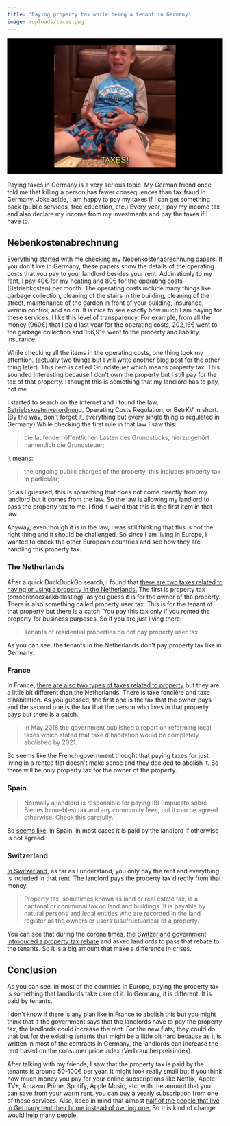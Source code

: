 ```yaml
---
title: 'Paying property tax while being a tenant in Germany'
image: /uploads/taxes.png
---
```


![A crying kid because of the taxes in Monopoly game](/uploads/taxes.png)

Paying taxes in Germany is a very serious topic. My German friend once told me that killing a person has fewer consequences than tax fraud in Germany. Joke aside, I am happy to pay my taxes if I can get something back (public services, free education, etc.) Every year, I pay my income tax and also declare my income from my investments and pay the taxes if I have to.

## Nebenkostenabrechnung

Everything started with me checking my Nebenkostenabrechnung papers. If you don't live in Germany, these papers show the details of the operating costs that you pay to your landlord besides your rent. Addinationly to my rent, I pay 40€ for my heating and 80€ for the operating costs (Betriebkosten) per month. The operating costs include many things like garbage collection, cleaning of the stairs in the building, cleaning of the street, maintenance of the garden in front of your building, insurance, vermin control, and so on. It is nice to see exactly how much I am paying for these services. I like this level of transparency. For example, from all the money (960€) that I paid last year for the operating costs, 202,16€ went to the garbage collection and 156,91€ went to the property and liability insurance.

While checking all the items in the operating costs, one thing took my attention. (actually two things but I will write another blog post for the other thing later). This item is called Grundsteuer which means property tax. This sounded interesting because I don't own the property but I still pay for the tax of that property. I thought this is something that my landlord has to pay, not me.

I started to search on the internet and I found the law, [Betriebskostenverordnung](https://www.gesetze-im-internet.de/betrkv/__2.html), Operating Costs Regulation, or BetrKV in short. (By the way, don't forget it, everything but every single thing is regulated in Germany) While checking the first rule in that law I saw this:

> die laufenden öffentlichen Lasten des Grundstücks, hierzu gehört namentlich die Grundsteuer;

It means:

> the ongoing public charges of the property,
this includes property tax in particular;

So as I guessed, this is something that does not come directly from my landlord but it comes from the law. So the law is allowing my landlord to pass the property tax to me. I find it weird that this is the first item in that law.

Anyway, even though it is in the law, I was still thinking that this is not the right thing and it should be challenged. So since I am living in Europe, I wanted to check the other European countries and see how they are handling this property tax.

### The Netherlands

After a quick DuckDuckGo search, I found that [there are two taxes related to having or using a property in the Netherlands.](https://www.amsterdam.nl/en/municipal-taxes/property-tax-ozb/) The first is property tax (onroerendezaakbelasting), as you guess it is for the owner of the property. There is also something called property user tax. This is for the tenant of that property but there is a catch. You pay this tax only if you rented the property for business purposes. So if you are just living there:

> Tenants of residential properties do not pay property user tax.

As you can see, the tenants in the Netherlands don't pay property tax like in Germany.

### France

In France, [there are also two types of taxes related to property](https://www.completefrance.com/french-property/tax/what-is-taxe-d-habitation-and-do-i-have-to-pay-it-1-4872636) but they are a little bit different than the Netherlands. There is taxe foncière and taxe d’habitation. As you guessed, the first one is the tax that the owner pays and the second one is the tax that the person who lives in that property pays but there is a catch.

> In May 2018 the government published a report on reforming local taxes which stated that taxe d'habitation would be completely abolished by 2021.

So seems like the French government thought that paying taxes for just living in a rented flat doesn't make sense and they decided to abolish it. So there will be only property tax for the owner of the property.

### Spain

> Normally a landlord is responsible for paying IBI (Impuesto sobre Bienes Inmuebles) tax and any community fees, but it can be agreed otherwise. Check this carefully.

So [seems like](https://www.guidesglobal.com/renting-a-property-in-spain/), in Spain, in most cases it is paid by the landlord if otherwise is not agreed.


### Switzerland

[In Switzerland](https://www.ch.ch/en/property-tax/), as far as I understand, you only pay the rent and everything is included in that rent. The landlord pays the property tax directly from that money.

> Property tax, sometimes known as land or real estate tax, is a cantonal or communal tax on land and buildings. It is payable by natural persons and legal entities who are recorded in the land register as the owners or users (usufructuaries) of a property.

You can see that during the corona times, [the Switzerland government introduced a property tax rebate](https://www.straitstimes.com/politics/landlords-must-pass-on-rebates-to-tenants-in-timely-manner) and asked landlords to pass that rebate to the tenants. So it is a big amount that make a difference in crises.

## Conclusion

As you can see, in most of the countries in Europe, paying the property tax is something that landlords take care of it. In Germany, it is different. It is paid by tenants.

I don't know if there is any plan like in France to abolish this but you might think that if the government says that the landlords have to pay the property tax, the landlords could increase the rent. For the new flats, they could do that but for the existing tenants that might be a little bit hard because as it is written in most of the contracts in Germany, the landlords can increase the rent based on the consumer price index (Verbraucherpreisindex).

After talking with my friends, I saw that the property tax is paid by the tenants is around 50-100€ per year. It might look really small but if you think how much money you pay for your online subscriptions like Netflix, Apple TV+, Amazon Prime, Spotify, Apple Music, etc. with the amount that you can save from your warm rent, you can buy a yearly subscription from one of those services. Also, keep in mind that almost [half of the people that live in Germany rent their home instead of owning one.](https://www.statista.com/statistics/246355/home-ownership-rate-in-europe/) So this kind of change would help many people.